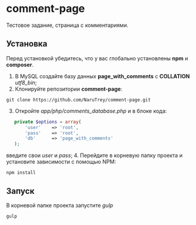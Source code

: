 # comment-page
 Тестовое задание, страница с комментариями.

## Установка
Перед установкой убедитесь, что у вас глобально установлены **npm** и **composer**.

1.  В  MySQL  создайте базу данных **page_with_comments** с **COLLATION**  *utf8_bin*;
2. Клонируйте репозитории **comment-page**:

 ```
 git clone https://github.com/NaruTrey/comment-page.git
 ```
3. Откройте  *app/php/comments_database.php*  и  в блоке кода:

 ```php
 	private $options = array(
 		'user'    => 'root',
 		'pass'    => 'root',
 		'db'      => 'page_with_comments'
  	);
 ```
   введите свои  *user*  и *pass*;
4. Перейдите в  корневую папку проекта и установите зависимости с помощью  NPM:

 ```
 npm install
 ```

##  Запуск
   В корневой папке проекта запустите *gulp*
 
 ```
 gulp
 ```
